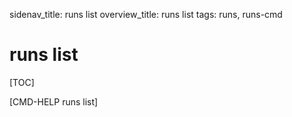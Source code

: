 sidenav_title: runs list
overview_title: runs list
tags: runs, runs-cmd

# runs list

[TOC]

[CMD-HELP runs list]
